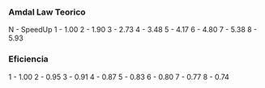 ### Amdal Law Teorico

N - SpeedUp
1 - 1.00
2 - 1.90
3 - 2.73
4 - 3.48
5 - 4.17
6 - 4.80
7 - 5.38
8 - 5.93

### Eficiencia

1 - 1.00
2 - 0.95
3 - 0.91
4 - 0.87
5 - 0.83
6 - 0.80
7 - 0.77
8 - 0.74